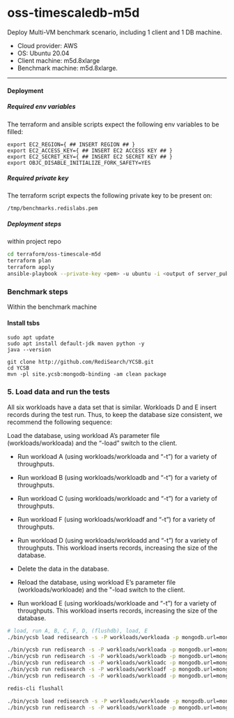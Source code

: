 # oss-timescaledb-m5d

Deploy Multi-VM benchmark scenario, including 1 client and 1 DB machine.
- Cloud provider: AWS
- OS: Ubuntu 20.04
- Client machine: m5d.8xlarge
- Benchmark machine: m5d.8xlarge. 

-------

#### Deployment

##### Required env variables

The terraform and ansible scripts expect the following env variables to be filled:
```
export EC2_REGION={ ## INSERT REGION ## }
export EC2_ACCESS_KEY={ ## INSERT EC2 ACCESS KEY ## }
export EC2_SECRET_KEY={ ## INSERT EC2 SECRET KEY ## }
export OBJC_DISABLE_INITIALIZE_FORK_SAFETY=YES
```

##### Required private key

The terraform script expects the following private key to be present on:
```
/tmp/benchmarks.redislabs.pem
```

##### Deployment steps
within project repo

```bash
cd terraform/oss-timescale-m5d
terraform plan
terraform apply
ansible-playbook --private-key <pem> -u ubuntu -i <output of server_public_ip>, ../deps/automata/ansible/mongodb.yml -e "mongodb_nodes=['<output of server_public_ip>']" -K
```

### Benchmark steps

Within the benchmark machine

#### Install tsbs
```
sudo apt update
sudo apt install default-jdk maven python -y
java --version

git clone http://github.com/RediSearch/YCSB.git
cd YCSB
mvn -pl site.ycsb:mongodb-binding -am clean package

```


### 5. Load data and run the tests

All six workloads have a data set that is similar. Workloads D and E insert records during the test run. Thus, to keep the database size consistent, we recommend the following sequence:

Load the database, using workload A’s parameter file (workloads/workloada) and the “-load” switch to the client.

- Run workload A (using workloads/workloada and “-t”) for a variety of throughputs.

- Run workload B (using workloads/workloadb and “-t”) for a variety of throughputs.

- Run workload C (using workloads/workloadc and “-t”) for a variety of throughputs.

- Run workload F (using workloads/workloadf and “-t”) for a variety of throughputs.

- Run workload D (using workloads/workloadd and “-t”) for a variety of throughputs. This workload inserts records, increasing the size of the database.

- Delete the data in the database.

- Reload the database, using workload E’s parameter file (workloads/workloade) and the "-load switch to the client.

- Run workload E (using workloads/workloade and “-t”) for a variety of throughputs. This workload inserts records, increasing the size of the database.


```bash
# load, run A, B, C, F, D, (flushdb), load, E
./bin/ycsb load redisearch -s -P workloads/workloada -p mongodb.url=mongodb://localhost:27017/ycsb?w=0 -p "threadcount=8" > outputLoad.txt

./bin/ycsb run redisearch -s -P workloads/workloada -p mongodb.url=mongodb://localhost:27017/ycsb?w=0 -p "threadcount=8" > outputRunA.txt
./bin/ycsb run redisearch -s -P workloads/workloadb -p mongodb.url=mongodb://localhost:27017/ycsb?w=0 -p "threadcount=8" > outputRunB.txt
./bin/ycsb run redisearch -s -P workloads/workloadc -p mongodb.url=mongodb://localhost:27017/ycsb?w=0 -p "threadcount=8" > outputRunC.txt
./bin/ycsb run redisearch -s -P workloads/workloadf -p mongodb.url=mongodb://localhost:27017/ycsb?w=0 -p "threadcount=8" > outputRunF.txt
./bin/ycsb run redisearch -s -P workloads/workloadd -p mongodb.url=mongodb://localhost:27017/ycsb?w=0 -p "threadcount=8" > outputRunD.txt

redis-cli flushall

./bin/ycsb load redisearch -s -P workloads/workloade -p mongodb.url=mongodb://localhost:27017/ycsb?w=0 -p "threadcount=32" -p "recordcount=30000000" -p "operationcount=30000000" > outputLoad.txt
./bin/ycsb run redisearch -s -P workloads/workloade -p mongodb.url=mongodb://localhost:27017/ycsb?w=0 -p "threadcount=32" -p "recordcount=30000000" -p "operationcount=30000000" > outputRunE.txt
```
